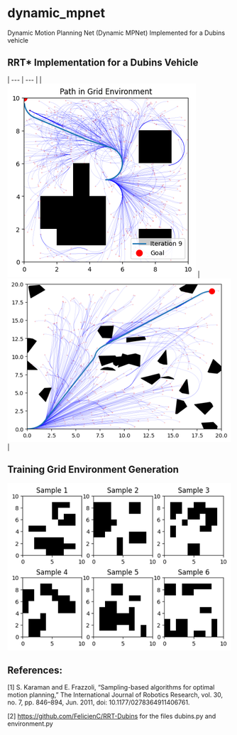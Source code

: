 # dynamic_mpnet
Dynamic Motion Planning Net (Dynamic MPNet) Implemented for a Dubins vehicle

## RRT* Implementation for a Dubins Vehicle

| --- | --- |
| ![Grid Environment](images/grid_env_rrt_.png) | ![Static Environment](images/static_env_rrt.png) |

## Training Grid Environment Generation
![Maps](images/map_generation.png)


## References:

[1] S. Karaman and E. Frazzoli, “Sampling-based algorithms for optimal motion planning,” The International Journal of Robotics Research, vol. 30, no. 7, pp. 846–894, Jun. 2011, doi: 10.1177/0278364911406761.

[2] https://github.com/FelicienC/RRT-Dubins for the files dubins.py and environment.py
